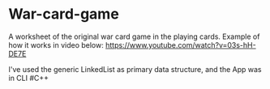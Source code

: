 # War-card-game

A worksheet of the original war card game in the playing cards.
Example of how it works in video below:
https://www.youtube.com/watch?v=03s-hH-DE7E

I've used the generic LinkedList as primary data structure, and the App was in CLI
#C++
